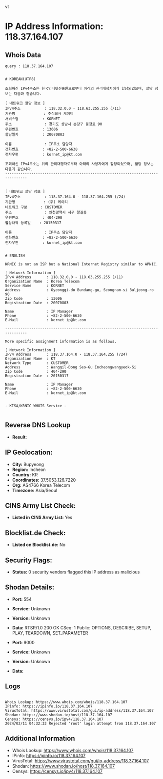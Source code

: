 vt
# IP Address Information: 118.37.164.107

## Whois Data
```
query : 118.37.164.107


# KOREAN(UTF8)

조회하신 IPv4주소는 한국인터넷진흥원으로부터 아래의 관리대행자에게 할당되었으며, 할당 정보는 다음과 같습니다.

[ 네트워크 할당 정보 ]
IPv4주소           : 118.32.0.0 - 118.63.255.255 (/11)
기관명             : 주식회사 케이티
서비스명           : KORNET
주소               : 경기도 성남시 분당구 불정로 90
우편번호           : 13606
할당일자           : 20070803

이름               : IP주소 담당자
전화번호           : +82-2-500-6630
전자우편           : kornet_ip@kt.com

조회하신 IPv4주소는 위의 관리대행자로부터 아래의 사용자에게 할당되었으며, 할당 정보는 다음과 같습니다.
--------------------------------------------------------------------------------


[ 네트워크 할당 정보 ]
IPv4주소           : 118.37.164.0 - 118.37.164.255 (/24)
기관명             : (주) 케이티
네트워크 구분      : CUSTOMER
주소               : 인천광역시 서구 왕길동
우편번호           : 404-290
할당내역 등록일    : 20150317

이름               : IP주소 담당자
전화번호           : +82-2-500-6630
전자우편           : kornet_ip@kt.com


# ENGLISH

KRNIC is not an ISP but a National Internet Registry similar to APNIC.

[ Network Information ]
IPv4 Address       : 118.32.0.0 - 118.63.255.255 (/11)
Organization Name  : Korea Telecom
Service Name       : KORNET
Address            : Gyeonggi-do Bundang-gu, Seongnam-si Buljeong-ro 90
Zip Code           : 13606
Registration Date  : 20070803

Name               : IP Manager
Phone              : +82-2-500-6630
E-Mail             : kornet_ip@kt.com

--------------------------------------------------------------------------------

More specific assignment information is as follows.

[ Network Information ]
IPv4 Address       : 118.37.164.0 - 118.37.164.255 (/24)
Organization Name  : KT
Network Type       : CUSTOMER
Address            : Wanggil-Dong Seo-Gu Incheongwangyeok-Si
Zip Code           : 404-290
Registration Date  : 20150317

Name               : IP Manager
Phone              : +82-2-500-6630
E-Mail             : kornet_ip@kt.com


- KISA/KRNIC WHOIS Service -


```
## Reverse DNS Lookup
- **Result:** 

## IP Geolocation:
- **City:** Bupyeong
- **Region:** Incheon
- **Country:** KR
- **Coordinates:** 37.5053,126.7220
- **Org:** AS4766 Korea Telecom
- **Timezone:** Asia/Seoul

## CINS Army List Check:
- **Listed in CINS Army List:** 
Yes

## Blocklist.de Check:
- **Listed on Blocklist.de:** 
No

## Security Flags:
- **Status:** 0 security vendors flagged this IP address as malicious

## Shodan Details:
- **Port:** 554
- **Service:** Unknown
- **Version:** Unknown
- **Data:** RTSP/1.0 200 OK
CSeq: 1
Public: OPTIONS, DESCRIBE, SETUP, PLAY, TEARDOWN, SET_PARAMETER



- **Port:** 9000
- **Service:** Unknown
- **Version:** Unknown
- **Data:** 

## Logs
```

Whois Lookup: https://www.whois.com/whois/118.37.164.107
IPinfo: https://ipinfo.io/118.37.164.107
VirusTotal: https://www.virustotal.com/gui/ip-address/118.37.164.107
Shodan: https://www.shodan.io/host/118.37.164.107
Censys: https://censys.io/ipv4/118.37.164.107
2024/02/11 04:32:33 Rejected 'root' login attempt from 118.37.164.107

```
## Additional Information
- Whois Lookup: https://www.whois.com/whois/118.37.164.107
- IPinfo: https://ipinfo.io/118.37.164.107
- VirusTotal: https://www.virustotal.com/gui/ip-address/118.37.164.107
- Shodan: https://www.shodan.io/host/118.37.164.107
- Censys: https://censys.io/ipv4/118.37.164.107

